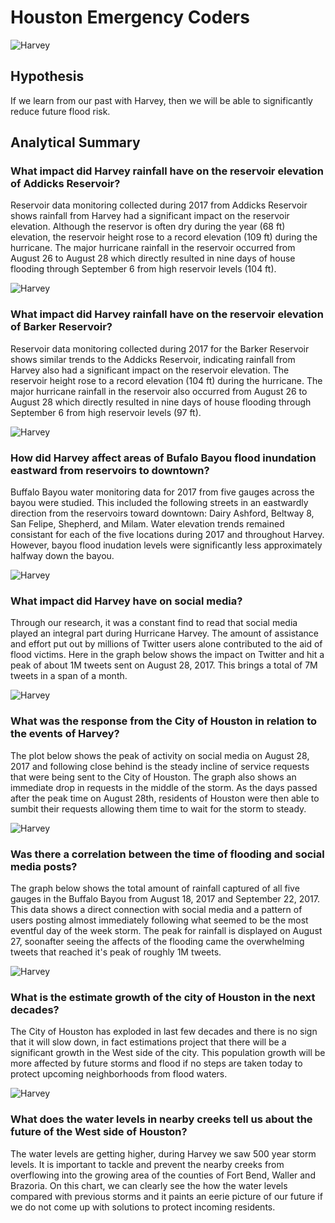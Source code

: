 # Houston Emergency Coders

![Harvey](images/harvey.jpg)

## Hypothesis

If we learn from our past with Harvey, then we will be able to significantly reduce future flood risk.

## Analytical Summary

### What impact did Harvey rainfall have on the reservoir elevation of Addicks Reservoir?

Reservoir data monitoring collected during 2017 from Addicks Reservoir shows rainfall from Harvey had a significant impact on the reservoir elevation. Although the reservor is often dry during the year (68 ft) elevation, the reservoir height rose to a record elevation (109 ft) during the hurricane. The major hurricane rainfall in the reservoir occurred from August 26 to August 28 which directly resulted in nine days of house flooding through September 6 from high reservoir levels (104 ft).

![Harvey](images/addicks_reservoir_elevation.png)

### What impact did Harvey rainfall have on the reservoir elevation of Barker Reservoir?

Reservoir data monitoring collected during 2017 for the Barker Reservoir shows similar trends to the Addicks Reservoir, indicating rainfall from Harvey also had a significant impact on the reservoir elevation. The reservoir height rose to a record elevation (104 ft) during the hurricane. The major hurricane rainfall in the reservoir also occurred from August 26 to August 28 which directly resulted in nine days of house flooding through September 6 from high reservoir levels (97 ft).

![Harvey](images/barker_reservoir_elevation.png)

### How did Harvey affect areas of Bufalo Bayou flood inundation eastward from reservoirs to downtown?

Buffalo Bayou water monitoring data for 2017 from five gauges across the bayou were studied. This included the following streets in an eastwardly direction from the reservoirs toward downtown: Dairy Ashford, Beltway 8, San Felipe, Shepherd, and Milam. Water elevation trends remained consistant for each of the five locations during 2017 and throughout Harvey. However, bayou flood inudation levels were significantly less approximately halfway down the bayou.

![Harvey](images/buffalo_bayou_elevation.png)

### What impact did Harvey have on social media?

Through our research, it was a constant find to read that social media played an integral part during Hurricane Harvey. The amount of assistance and effort put out by millions of Twitter users alone contributed to the aid of flood victims. Here in the graph below shows the impact on Twitter and hit a peak of about 1M tweets sent on August 28, 2017. This brings a total of 7M tweets in a span of a month.

![Harvey](images/HurricaneHarveyTweets3.png)

### What was the response from the City of Houston in relation to the events of Harvey?

The plot below shows the peak of activity on social media on August 28, 2017 and following close behind is the steady incline of service requests that were being sent to the City of Houston. The graph also shows an immediate drop in requests in the middle of the storm. As the days passed after the peak time on August 28th, residents of Houston were then able to sumbit their requests allowing them time to wait for the storm to steady.

![Harvey](images/SRandTwitter.png)

### Was there a correlation between the time of flooding and social media posts?

The graph below shows the total amount of rainfall captured of all five gauges in the Buffalo Bayou from August 18, 2017 and September 22, 2017. This data shows a direct connection with social media and a pattern of users posting almost immediately following what seemed to be the most eventful day of the week storm. The peak for rainfall is displayed on August 27, soonafter seeing the affects of the flooding came the overwhelming tweets that reached it's peak of roughly 1M tweets.

![Harvey](images/TwittervsBuffalo1.png)

### What is the estimate growth of the city of Houston in the next decades?

The City of Houston has exploded in last few decades and there is no sign that it will slow down, in fact estimations project that there will be a significant growth in the West side of the city. This population growth will be more affected by future storms and flood if no steps are taken today to protect upcoming neighborhoods from flood waters.

![Harvey](images/PopulationGrowth.png)

### What does the water levels in nearby creeks tell us about the future of the West side of Houston?

The water levels are getting higher, during Harvey we saw 500 year storm levels. It is important to tackle and prevent the nearby creeks from overflowing into the growing area of the counties of Fort Bend, Waller and Brazoria. On this chart, we can clearly see the how the water levels compared with previous storms and it paints an eerie picture of our future if we do not come up with solutions to protect incoming residents.
